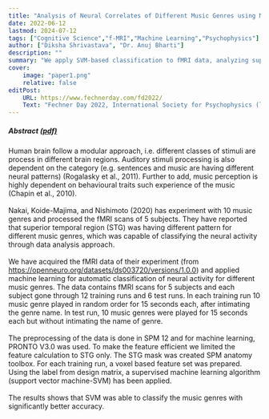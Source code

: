 ```yaml
---
title: "Analysis of Neural Correlates of Different Music Genres using Machine Learning" 
date: 2022-06-12
lastmod: 2024-07-12
tags: ["Cognitive Science","f-MRI","Machine Learning","Psychophysics"]
author: ["Diksha Shrivastava", "Dr. Anuj Bharti"]
description: "" 
summary: "We apply SVM-based classification to fMRI data, analyzing superior temporal gyrus (STG) activity across ten music genres. Preprocessing is done in SPM12, with feature extraction using an STG mask and classification via PRONTO V3.0. Results reveal distinct genre-specific neural patterns, enabling accurate decoding of music perception and bridging neuroscience with AI." 
cover:
    image: "paper1.png"
    relative: false
editPost:
    URL: https://www.fechnerday.com/fd2022/
    Text: "Fechner Day 2022, International Society for Psychophysics (later withdrawn)"
---
```


##### Abstract [(pdf)](Diksha_abstract.pdf)

Human brain follow a modular approach, i.e. different classes of stimuli are process in
different brain regions. Auditory stimuli processing is also dependent on the category
(e.g. sentences and music are having different neural patterns) (Rogalasky et al., 2011).
Further to add, music perception is highly dependent on behavioural traits such
experience of the music (Chapin et al., 2010). <br><br>
Nakai, Koide-Majima, and Nishimoto (2020) has experiment with 10 music genres and
processed the fMRI scans of 5 subjects. They have reported that superior temporal
region (STG) was having different pattern for different music genres, which was
capable of classifying the neural activity through data analysis approach. <br><br>
We have acquired the fMRI data of their experiment (from
https://openneuro.org/datasets/ds003720/versions/1.0.0) and applied machine learning
for automatic classification of neural activity for different music genres. The data
contains fMRI scans for 5 subjects and each subject gone through 12 training runs and 6
test runs. In each training run 10 music genre played in random order for 15 seconds
each, after intimating the genre name. In test run, 10 music genres were played for
15 seconds each but without intimating the name of genre. <br><br>
The preprocessing of the data is done in SPM 12 and for machine learning, PRONTO
V3.0 was used. To make the feature efficient we limited the feature calculation to STG
only. The STG mask was created SPM anatomy toolbox. For each training run, a voxel
based feature set was prepared. Using the label from design matrix, a supervised
machine learning algorithm (support vector machine-SVM) has been applied. <br><br>
The results shows that SVM was able to classify the music genres with significantly
better accuracy.
